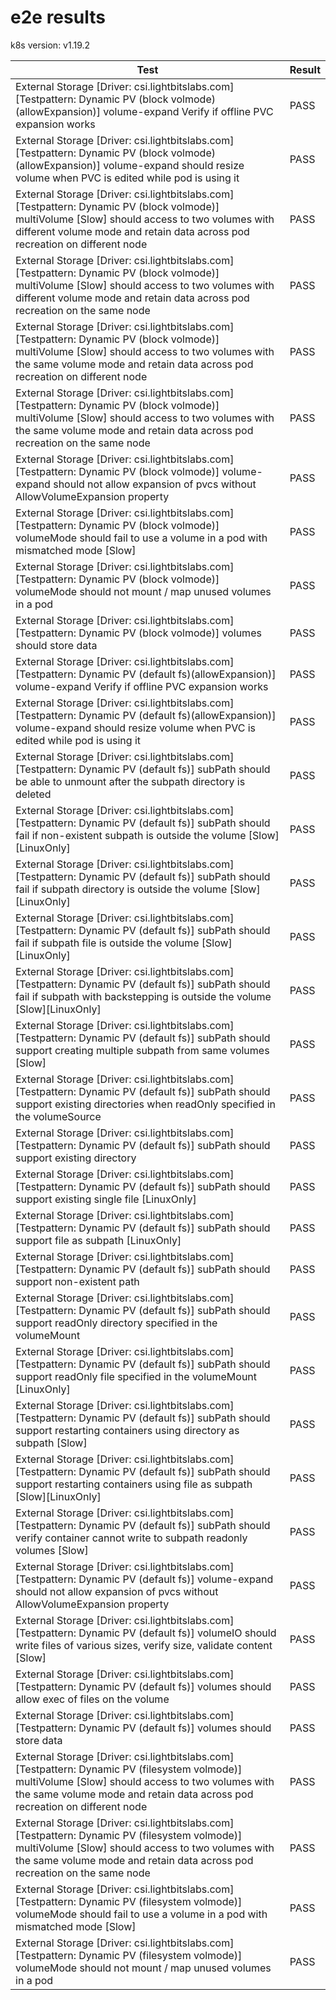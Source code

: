 # e2e results

k8s version: v1.19.2

|                                                                                                              Test                                                                                                               |Result|
|---------------------------------------------------------------------------------------------------------------------------------------------------------------------------------------------------------------------------------|------|
|External Storage [Driver: csi.lightbitslabs.com] [Testpattern: Dynamic PV (block volmode)(allowExpansion)] volume-expand Verify if offline PVC expansion works                                                                   |PASS  |
|External Storage [Driver: csi.lightbitslabs.com] [Testpattern: Dynamic PV (block volmode)(allowExpansion)] volume-expand should resize volume when PVC is edited while pod is using it                                           |PASS  |
|External Storage [Driver: csi.lightbitslabs.com] [Testpattern: Dynamic PV (block volmode)] multiVolume [Slow] should access to two volumes with different volume mode and retain data across pod recreation on different node    |PASS  |
|External Storage [Driver: csi.lightbitslabs.com] [Testpattern: Dynamic PV (block volmode)] multiVolume [Slow] should access to two volumes with different volume mode and retain data across pod recreation on the same node     |PASS  |
|External Storage [Driver: csi.lightbitslabs.com] [Testpattern: Dynamic PV (block volmode)] multiVolume [Slow] should access to two volumes with the same volume mode and retain data across pod recreation on different node     |PASS  |
|External Storage [Driver: csi.lightbitslabs.com] [Testpattern: Dynamic PV (block volmode)] multiVolume [Slow] should access to two volumes with the same volume mode and retain data across pod recreation on the same node      |PASS  |
|External Storage [Driver: csi.lightbitslabs.com] [Testpattern: Dynamic PV (block volmode)] volume-expand should not allow expansion of pvcs without AllowVolumeExpansion property                                                |PASS  |
|External Storage [Driver: csi.lightbitslabs.com] [Testpattern: Dynamic PV (block volmode)] volumeMode should fail to use a volume in a pod with mismatched mode [Slow]                                                           |PASS  |
|External Storage [Driver: csi.lightbitslabs.com] [Testpattern: Dynamic PV (block volmode)] volumeMode should not mount / map unused volumes in a pod                                                                             |PASS  |
|External Storage [Driver: csi.lightbitslabs.com] [Testpattern: Dynamic PV (block volmode)] volumes should store data                                                                                                             |PASS  |
|External Storage [Driver: csi.lightbitslabs.com] [Testpattern: Dynamic PV (default fs)(allowExpansion)] volume-expand Verify if offline PVC expansion works                                                                      |PASS  |
|External Storage [Driver: csi.lightbitslabs.com] [Testpattern: Dynamic PV (default fs)(allowExpansion)] volume-expand should resize volume when PVC is edited while pod is using it                                              |PASS  |
|External Storage [Driver: csi.lightbitslabs.com] [Testpattern: Dynamic PV (default fs)] subPath should be able to unmount after the subpath directory is deleted                                                                 |PASS  |
|External Storage [Driver: csi.lightbitslabs.com] [Testpattern: Dynamic PV (default fs)] subPath should fail if non-existent subpath is outside the volume [Slow][LinuxOnly]                                                      |PASS  |
|External Storage [Driver: csi.lightbitslabs.com] [Testpattern: Dynamic PV (default fs)] subPath should fail if subpath directory is outside the volume [Slow][LinuxOnly]                                                         |PASS  |
|External Storage [Driver: csi.lightbitslabs.com] [Testpattern: Dynamic PV (default fs)] subPath should fail if subpath file is outside the volume [Slow][LinuxOnly]                                                              |PASS  |
|External Storage [Driver: csi.lightbitslabs.com] [Testpattern: Dynamic PV (default fs)] subPath should fail if subpath with backstepping is outside the volume [Slow][LinuxOnly]                                                 |PASS  |
|External Storage [Driver: csi.lightbitslabs.com] [Testpattern: Dynamic PV (default fs)] subPath should support creating multiple subpath from same volumes [Slow]                                                                |PASS  |
|External Storage [Driver: csi.lightbitslabs.com] [Testpattern: Dynamic PV (default fs)] subPath should support existing directories when readOnly specified in the volumeSource                                                  |PASS  |
|External Storage [Driver: csi.lightbitslabs.com] [Testpattern: Dynamic PV (default fs)] subPath should support existing directory                                                                                                |PASS  |
|External Storage [Driver: csi.lightbitslabs.com] [Testpattern: Dynamic PV (default fs)] subPath should support existing single file [LinuxOnly]                                                                                  |PASS  |
|External Storage [Driver: csi.lightbitslabs.com] [Testpattern: Dynamic PV (default fs)] subPath should support file as subpath [LinuxOnly]                                                                                       |PASS  |
|External Storage [Driver: csi.lightbitslabs.com] [Testpattern: Dynamic PV (default fs)] subPath should support non-existent path                                                                                                 |PASS  |
|External Storage [Driver: csi.lightbitslabs.com] [Testpattern: Dynamic PV (default fs)] subPath should support readOnly directory specified in the volumeMount                                                                   |PASS  |
|External Storage [Driver: csi.lightbitslabs.com] [Testpattern: Dynamic PV (default fs)] subPath should support readOnly file specified in the volumeMount [LinuxOnly]                                                            |PASS  |
|External Storage [Driver: csi.lightbitslabs.com] [Testpattern: Dynamic PV (default fs)] subPath should support restarting containers using directory as subpath [Slow]                                                           |PASS  |
|External Storage [Driver: csi.lightbitslabs.com] [Testpattern: Dynamic PV (default fs)] subPath should support restarting containers using file as subpath [Slow][LinuxOnly]                                                     |PASS  |
|External Storage [Driver: csi.lightbitslabs.com] [Testpattern: Dynamic PV (default fs)] subPath should verify container cannot write to subpath readonly volumes [Slow]                                                          |PASS  |
|External Storage [Driver: csi.lightbitslabs.com] [Testpattern: Dynamic PV (default fs)] volume-expand should not allow expansion of pvcs without AllowVolumeExpansion property                                                   |PASS  |
|External Storage [Driver: csi.lightbitslabs.com] [Testpattern: Dynamic PV (default fs)] volumeIO should write files of various sizes, verify size, validate content [Slow]                                                       |PASS  |
|External Storage [Driver: csi.lightbitslabs.com] [Testpattern: Dynamic PV (default fs)] volumes should allow exec of files on the volume                                                                                         |PASS  |
|External Storage [Driver: csi.lightbitslabs.com] [Testpattern: Dynamic PV (default fs)] volumes should store data                                                                                                                |PASS  |
|External Storage [Driver: csi.lightbitslabs.com] [Testpattern: Dynamic PV (filesystem volmode)] multiVolume [Slow] should access to two volumes with the same volume mode and retain data across pod recreation on different node|PASS  |
|External Storage [Driver: csi.lightbitslabs.com] [Testpattern: Dynamic PV (filesystem volmode)] multiVolume [Slow] should access to two volumes with the same volume mode and retain data across pod recreation on the same node |PASS  |
|External Storage [Driver: csi.lightbitslabs.com] [Testpattern: Dynamic PV (filesystem volmode)] volumeMode should fail to use a volume in a pod with mismatched mode [Slow]                                                      |PASS  |
|External Storage [Driver: csi.lightbitslabs.com] [Testpattern: Dynamic PV (filesystem volmode)] volumeMode should not mount / map unused volumes in a pod                                                                        |PASS  |
